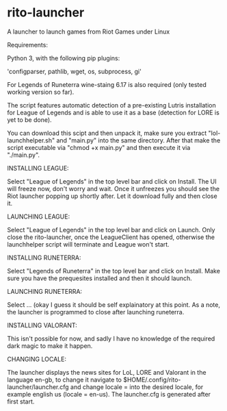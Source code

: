 # rito-launcher
A launcher to launch games from Riot Games under Linux 

Requirements:


Python 3, with the following pip plugins:

'configparser, pathlib, wget, os, subprocess, gi'

For Legends of Runeterra wine-staing 6.17 is also required (only tested working version so far).

The script features automatic detection of a pre-existing Lutris installation for League of Legends and is able to use it as a base (detection for LORE is yet to be done).

You can download this scipt and then unpack it, make sure you extract "lol-launchhelper.sh" and "main.py" into the same directory.
After that make the script executable via "chmod +x main.py" and then execute it via "./main.py".

INSTALLING LEAGUE:

Select "League of Legends" in the top level bar and click on Install. The UI will freeze now, don't worry and wait. Once it unfreezes you should see the Riot launcher popping up shortly after. Let it download fully and then close it.

LAUNCHING LEAGUE:

Select "League of Legends" in the top level bar and click on Launch. Only close the rito-launcher, once the LeagueClient has opened, otherwise the launchhelper script will terminate and League won't start.

INSTALLING RUNETERRA:

Select "Legends of Runeterra" in the top level bar and click on Install. Make sure you have the prequesites installed and then it should launch.

LAUNCHING RUNETERRA:

Select ... (okay I guess it should be self explainatory at this point. As a note, the launcher is programmed to close after launching runeterra.

INSTALLING VALORANT:

This isn't possible for now, and sadly I have no knowledge of the required dark magic to make it happen.

CHANGING LOCALE:

The launcher displays the news sites for LoL, LORE and Valorant in the language en-gb, to change it navigate to $HOME/.config/rito-launcher/launcher.cfg and change locale = into the desired locale, for example english us (locale = en-us). The launcher.cfg is generated after first start.

